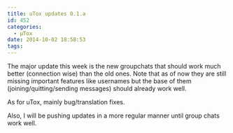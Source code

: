 ```yaml
---
title: uTox updates 0.1.a
id: 452
categories:
  - μTox
date: 2014-10-02 18:58:53
tags:
---
```


The major update this week is the new groupchats that should work much better (connection wise) than the old ones. Note that as of now they are still missing important features like usernames but the base of them (joining/quitting/sending messages) should already work well.

As for uTox, mainly bug/translation fixes.

Also, I will be pushing updates in a more regular manner until group chats work well.
